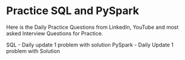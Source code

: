 # Practice SQL and PySpark

Here is the Daily Practice Questions from LinkedIn, YouTube and most asked Interview Questions for Practice.

SQL - Daily update 1 problem with solution
PySpark - Daily Update 1 problem with Solution
